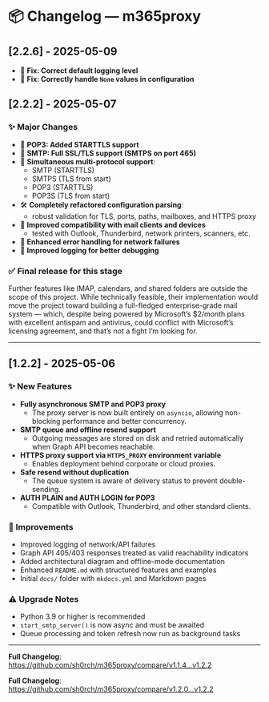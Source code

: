 # 📦 Changelog — m365proxy

## [2.2.6] - 2025-05-09

- 📜 **Fix: Correct default logging level**
- 🔧 **Fix: Correctly handle `None` values in configuration**

## [2.2.2] - 2025-05-07

### ✨ Major Changes

- 🔐 **POP3: Added STARTTLS support**
- 🔐 **SMTP: Full SSL/TLS support (SMTPS on port 465)**
- 🧩 **Simultaneous multi-protocol support**:
  - SMTP (STARTTLS)
  - SMTPS (TLS from start)
  - POP3 (STARTTLS)
  - POP3S (TLS from start)
- 🛠️ **Completely refactored configuration parsing**:
  - robust validation for TLS, ports, paths, mailboxes, and HTTPS proxy
- 🤝 **Improved compatibility with mail clients and devices**
  - tested with Outlook, Thunderbird, network printers, scanners, etc.
- 🔧 **Enhanced error handling for network failures**
- 📜 **Improved logging for better debugging**

### ✅ Final release for this stage

Further features like IMAP, calendars, and shared folders are outside the scope of this project. While technically feasible, their implementation would move the project toward building a full-fledged enterprise-grade mail system — which, despite being powered by Microsoft’s $2/month plans with excellent antispam and antivirus, could conflict with Microsoft’s licensing agreement, and that’s not a fight I’m looking for.

---

## [1.2.2] - 2025-05-06

### ✨ New Features

- **Fully asynchronous SMTP and POP3 proxy**
  - The proxy server is now built entirely on `asyncio`, allowing non-blocking performance and better concurrency.
- **SMTP queue and offline resend support**
  - Outgoing messages are stored on disk and retried automatically when Graph API becomes reachable.
- **HTTPS proxy support via `HTTPS_PROXY` environment variable**
  - Enables deployment behind corporate or cloud proxies.
- **Safe resend without duplication**
  - The queue system is aware of delivery status to prevent double-sending.
- **AUTH PLAIN and AUTH LOGIN for POP3**
  - Compatible with Outlook, Thunderbird, and other standard clients.

### 🔧 Improvements

- Improved logging of network/API failures
- Graph API 405/403 responses treated as valid reachability indicators
- Added architectural diagram and offline-mode documentation
- Enhanced `README.md` with structured features and examples
- Initial `docs/` folder with `mkdocs.yml` and Markdown pages

### ⚠️ Upgrade Notes

- Python 3.9 or higher is recommended
- `start_smtp_server()` is now async and must be awaited
- Queue processing and token refresh now run as background tasks

---

**Full Changelog**: https://github.com/sh0rch/m365proxy/compare/v1.1.4...v1.2.2

**Full Changelog**: https://github.com/sh0rch/m365proxy/compare/v1.2.0...v1.2.2
